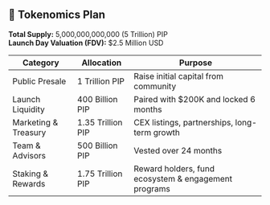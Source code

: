 ## 🔄 Tokenomics Plan

**Total Supply:** 5,000,000,000,000 (5 Trillion) PIP  
**Launch Day Valuation (FDV):** $2.5 Million USD

| Category             | Allocation       | Purpose                                               |
|----------------------|------------------|--------------------------------------------------------|
| Public Presale       | 1 Trillion PIP   | Raise initial capital from community                  |
| Launch Liquidity     | 400 Billion PIP  | Paired with $200K and locked 6 months                |
| Marketing & Treasury | 1.35 Trillion PIP| CEX listings, partnerships, long-term growth          |
| Team & Advisors      | 500 Billion PIP  | Vested over 24 months                                 |
| Staking & Rewards    | 1.75 Trillion PIP| Reward holders, fund ecosystem & engagement programs  |
